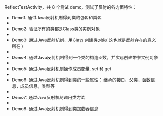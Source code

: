 ReflectTestActivity，共 8 个测试 demo，测试了反射的各方面特性：

 * Demo1: 通过Java反射机制得到类的包名和类名
 *
 * Demo2: 验证所有的类都是Class类的实例对象
 *
 * Demo3: 通过Java反射机制，用Class 创建类对象( 这也就是反射存在的意义所在 )
 *
 * Demo4: 通过Java反射机制得到一个类的构造函数，并实现创建带参实例对象
 *
 * Demo5: 通过Java反射机制操作成员变量, set 和 get
 *
 * Demo6: 通过Java反射机制得到类的一些属性： 继承的接口，父类，函数信息，成员信息，类型等
 *
 * Demo7: 通过Java反射机制调用类方法
 *
 * Demo8: 通过Java反射机制得到类加载器信息